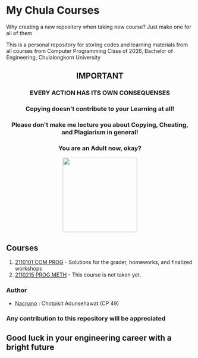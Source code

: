 # My Chula Courses
Why creating a new repository when taking new course? Just make one for all of them


This is a personal repository for storing codes and learning materials from all courses from Computer Programming Class of 2026, Bachelor of Engineering, Chulalongkorn University

<h2 align="center" style="font-weight:bold">
IMPORTANT
</h2>

<h3 align="center" style="font-weight:bold">
EVERY ACTION HAS ITS OWN CONSEQUENSES
</h3>

<h3 align="center">
Copying doesn't contribute to your <strong> Learning </strong> at all!
</h3>

<h3 align="center">
Please don't make me lecture you about Copying, Cheating, and Plagiarism in general!
</h3>

<h3 align="center">
You are an <strong>Adult</strong> now, okay?
</h3>

<p align="center">
<img src="https://www.mend.io/wp-content/media/2021/04/aHViPTcyNTE0JmNtZD1pdGVtZWRpdG9yaW1hZ2UmZmlsZW5hbWU9aXRlbWVkaXRvcmltYWdlXzVlYTE1OWQ2M2MyZTAuanBnJnZlcnNpb249MDAwMCZzaWc9ZmFiZTNmMTFmZTE1N2Y5NTcwZTU5MTY5Mzk2MWQxY2M.jpeg" height=200>
</p>

## Courses

 1. [2110101 COM PROG](https://github.com/Nacnano/my-chula-courses/tree/main/2110101-com-prog) - Solutions for the grader, homeworks, and finalized workshops
 2. [2110215 PROG METH](https://www.youtube.com/watch?v=dQw4w9WgXcQ) - This course is not taken yet.

### Author

- [Nacnano](https://github.com/Nacnano) : Chotpisit Adunsehawat (CP 49)

### Any contribution to this repository will be appreciated

## Good luck in your engineering career with a bright future